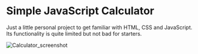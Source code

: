 # Simple JavaScript Calculator

Just a little personal project to get familiar with HTML, CSS and JavaScript. Its functionality is quite limited but not bad for starters.

![Calculator_screenshot](https://user-images.githubusercontent.com/61286976/75384509-82e12a80-58de-11ea-8787-f938f051254a.png)

